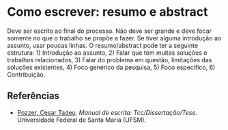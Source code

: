 # Como escrever: resumo e abstract

Deve ser escrito ao final do processo. Não deve ser grande e deve focar somente no que o trabalho se propõe a fazer. Se tiver alguma introdução ao assunto, usar poucas linhas. O resumo/abstract pode ter a seguinte estrutura: 1) Introdução ao assunto, 2) Falar que tem muitas soluções e trabalhos relacionados, 3) Falar do problema em questão, limitações das soluções existentes, 4) Foco genérico da pesquisa, 5) Foco específico, 6) Contribuição.

## Referências

- [Pozzer, Cesar Tadeu](http://www.inf.ufsm.br/~pozzer). _Manual de escrita: Tcc/Dissertação/Tese_. Universidade Federal de Santa Maria (UFSM). 